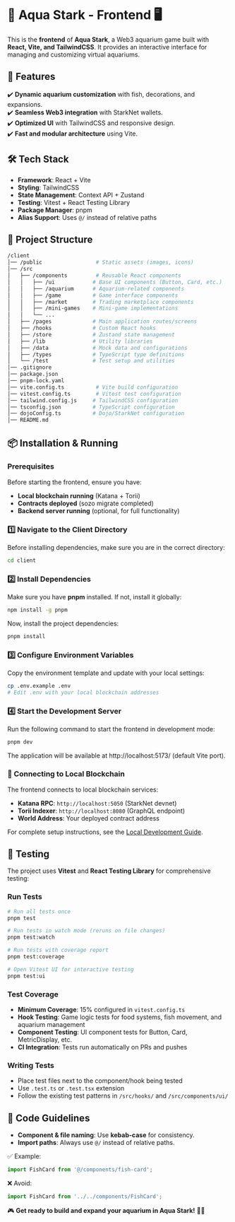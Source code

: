# 🌊 Aqua Stark - Frontend 🖥️  

This is the **frontend** of **Aqua Stark**, a Web3 aquarium game built with **React, Vite, and TailwindCSS**. It provides an interactive interface for managing and customizing virtual aquariums.  

## 🚀 Features  
✔️ **Dynamic aquarium customization** with fish, decorations, and expansions.  
✔️ **Seamless Web3 integration** with StarkNet wallets.  
✔️ **Optimized UI** with TailwindCSS and responsive design.  
✔️ **Fast and modular architecture** using Vite.  

## 🛠️ Tech Stack  
- **Framework**: React + Vite  
- **Styling**: TailwindCSS  
- **State Management**: Context API + Zustand
- **Testing**: Vitest + React Testing Library
- **Package Manager**: pnpm  
- **Alias Support**: Uses `@/` instead of relative paths  

## 📂 Project Structure  
```sh
/client
│── /public                 # Static assets (images, icons)
│── /src
│   ├── /components         # Reusable React components
│   │   ├── /ui            # Base UI components (Button, Card, etc.)
│   │   ├── /aquarium      # Aquarium-related components
│   │   ├── /game          # Game interface components
│   │   ├── /market        # Trading marketplace components
│   │   ├── /mini-games    # Mini-game implementations
│   │   └── ...
│   ├── /pages             # Main application routes/screens
│   ├── /hooks             # Custom React hooks
│   ├── /store             # Zustand state management
│   ├── /lib               # Utility libraries
│   ├── /data              # Mock data and configurations
│   ├── /types             # TypeScript type definitions
│   └── /test              # Test setup and utilities
│── .gitignore
│── package.json
│── pnpm-lock.yaml
│── vite.config.ts          # Vite build configuration
│── vitest.config.ts        # Vitest test configuration
│── tailwind.config.js     # TailwindCSS configuration
│── tsconfig.json          # TypeScript configuration
│── dojoConfig.ts          # Dojo/StarkNet configuration
│── README.md
```
## 📦 Installation & Running  

### Prerequisites
Before starting the frontend, ensure you have:
- **Local blockchain running** (Katana + Torii)
- **Contracts deployed** (sozo migrate completed)
- **Backend server running** (optional, for full functionality)

### 1️⃣ Navigate to the Client Directory  
Before installing dependencies, make sure you are in the correct directory:  
```sh
cd client
```

### 2️⃣ Install Dependencies  
Make sure you have **pnpm** installed. If not, install it globally:  
```sh
npm install -g pnpm  
```
Now, install the project dependencies:  

```sh
pnpm install  
```

### 3️⃣ Configure Environment Variables
Copy the environment template and update with your local settings:
```sh
cp .env.example .env
# Edit .env with your local blockchain addresses
```

### 4️⃣ Start the Development Server  
Run the following command to start the frontend in development mode:  

```sh
pnpm dev  
```

The application will be available at http://localhost:5173/ (default Vite port).

### 🔗 Connecting to Local Blockchain

The frontend connects to local blockchain services:

- **Katana RPC**: `http://localhost:5050` (StarkNet devnet)
- **Torii Indexer**: `http://localhost:8080` (GraphQL endpoint)
- **World Address**: Your deployed contract address

For complete setup instructions, see the [Local Development Guide](../docs/local-development.md).

## 🧪 Testing  

The project uses **Vitest** and **React Testing Library** for comprehensive testing:

### Run Tests
```sh
# Run all tests once
pnpm test

# Run tests in watch mode (reruns on file changes)
pnpm test:watch

# Run tests with coverage report
pnpm test:coverage

# Open Vitest UI for interactive testing
pnpm test:ui
```

### Test Coverage
- **Minimum Coverage**: 15% configured in `vitest.config.ts`
- **Hook Testing**: Game logic tests for food systems, fish movement, and aquarium management
- **Component Testing**: UI component tests for Button, Card, MetricDisplay, etc.
- **CI Integration**: Tests run automatically on PRs and pushes

### Writing Tests
- Place test files next to the component/hook being tested
- Use `.test.ts` or `.test.tsx` extension
- Follow the existing test patterns in `/src/hooks/` and `/src/components/ui/`  

## 🔄 Code Guidelines  
- **Component & file naming**: Use **kebab-case** for consistency.  
- **Import paths**: Always use `@/` instead of relative paths.  

✅ Example:  
```ts
import FishCard from '@/components/fish-card';  
```
❌ Avoid:  
```ts
import FishCard from '../../components/FishCard';  
```

🎮 **Get ready to build and expand your aquarium in Aqua Stark!** 🐠🚀  
